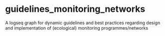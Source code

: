 # guidelines_monitoring_networks
A logseq graph for dynamic guidelines and best practices regarding design and implementation of (ecological) monitoring programmes/networks 
